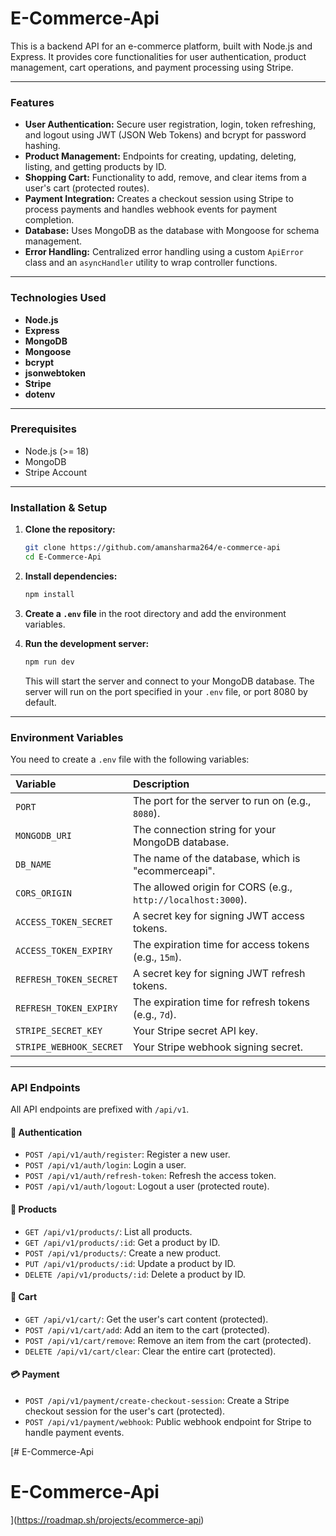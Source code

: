 
# E-Commerce-Api

This is a backend API for an e-commerce platform, built with Node.js and Express. It provides core functionalities for user authentication, product management, cart operations, and payment processing using Stripe.

-----

### Features

  - **User Authentication:** Secure user registration, login, token refreshing, and logout using JWT (JSON Web Tokens) and bcrypt for password hashing.
  - **Product Management:** Endpoints for creating, updating, deleting, listing, and getting products by ID.
  - **Shopping Cart:** Functionality to add, remove, and clear items from a user's cart (protected routes).
  - **Payment Integration:** Creates a checkout session using Stripe to process payments and handles webhook events for payment completion.
  - **Database:** Uses MongoDB as the database with Mongoose for schema management.
  - **Error Handling:** Centralized error handling using a custom `ApiError` class and an `asyncHandler` utility to wrap controller functions.

-----

### Technologies Used

  * **Node.js**
  * **Express**
  * **MongoDB**
  * **Mongoose**
  * **bcrypt**
  * **jsonwebtoken**
  * **Stripe**
  * **dotenv**

-----

### Prerequisites

  * Node.js (\>= 18)
  * MongoDB
  * Stripe Account

-----

### Installation & Setup

1.  **Clone the repository:**

    ```sh
    git clone https://github.com/amansharma264/e-commerce-api
    cd E-Commerce-Api
    ```

2.  **Install dependencies:**

    ```sh
    npm install
    ```

3.  **Create a `.env` file** in the root directory and add the environment variables.

4.  **Run the development server:**

    ```sh
    npm run dev
    ```

    This will start the server and connect to your MongoDB database. The server will run on the port specified in your `.env` file, or port 8080 by default.

-----

### Environment Variables

You need to create a `.env` file with the following variables:

| Variable | Description |
| :--- | :--- |
| `PORT` | The port for the server to run on (e.g., `8080`). |
| `MONGODB_URI` | The connection string for your MongoDB database. |
| `DB_NAME` | The name of the database, which is "ecommerceapi". |
| `CORS_ORIGIN` | The allowed origin for CORS (e.g., `http://localhost:3000`). |
| `ACCESS_TOKEN_SECRET` | A secret key for signing JWT access tokens. |
| `ACCESS_TOKEN_EXPIRY` | The expiration time for access tokens (e.g., `15m`). |
| `REFRESH_TOKEN_SECRET`| A secret key for signing JWT refresh tokens. |
| `REFRESH_TOKEN_EXPIRY`| The expiration time for refresh tokens (e.g., `7d`). |
| `STRIPE_SECRET_KEY` | Your Stripe secret API key. |
| `STRIPE_WEBHOOK_SECRET` | Your Stripe webhook signing secret. |

-----

### API Endpoints

All API endpoints are prefixed with `/api/v1`.

#### 🔐 **Authentication**

  - `POST /api/v1/auth/register`: Register a new user.
  - `POST /api/v1/auth/login`: Login a user.
  - `POST /api/v1/auth/refresh-token`: Refresh the access token.
  - `POST /api/v1/auth/logout`: Logout a user (protected route).

#### 🛒 **Products**

  - `GET /api/v1/products/`: List all products.
  - `GET /api/v1/products/:id`: Get a product by ID.
  - `POST /api/v1/products/`: Create a new product.
  - `PUT /api/v1/products/:id`: Update a product by ID.
  - `DELETE /api/v1/products/:id`: Delete a product by ID.

#### 🛒 **Cart**

  - `GET /api/v1/cart/`: Get the user's cart content (protected).
  - `POST /api/v1/cart/add`: Add an item to the cart (protected).
  - `POST /api/v1/cart/remove`: Remove an item from the cart (protected).
  - `DELETE /api/v1/cart/clear`: Clear the entire cart (protected).

#### 💳 **Payment**

  - `POST /api/v1/payment/create-checkout-session`: Create a Stripe checkout session for the user's cart (protected).
  - `POST /api/v1/payment/webhook`: Public webhook endpoint for Stripe to handle payment events.






[﻿# E-Commerce-Api
# E-Commerce-Api

](https://roadmap.sh/projects/ecommerce-api)

